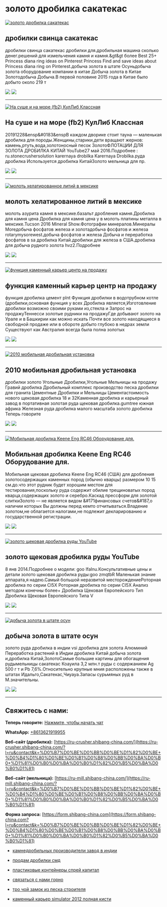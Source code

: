 # золото дробилка сакатекас

<a href="https://swt.shibang-china.com/?n=lxq&l=ru&img&k=%D0%B7%D0%BE%D0%BB%D0%BE%D1%82%D0%BE+%D0%B4%D1%80%D0%BE%D0%B1%D0%B8%D0%BB%D0%BA%D0%B0+%D1%81%D0%B0%D0%BA%D0%B0%D1%82%D0%B5%D0%BA%D0%B0%D1%81" target="_blank">![золото дробилка сакатекас](http://static.shibang-china.com/all-800x300/223.jpg)</a>

## дробилки свинца сакатекас
дробилки свинца сакатекас дробилки для.дробильная машина сколько денег.решений для измельчения камня и камня.&gt&gt более Best 25+ Princess diana ring ideas on Pinterest Princess Find and save ideas about Princess diana ring on Pinterest.добыча золота в штате Осуньдобыча золота оборудование компании в китае Добыча золота в Китае  Золотодобыча Добыча.В первой половине 2015 года в Китае было добыто около 219 т


<a href="https://whatsapp.shibangsoft.com/WhatsApp.php" target="_blank" title="WhatsApp">![](http://static.shibang-china.com/icon/whatsapp.png)</a> <a href="https://swt.shibang-china.com/?n=lxq&l=ru&icon&k=%D0%B7%D0%BE%D0%BB%D0%BE%D1%82%D0%BE+%D0%B4%D1%80%D0%BE%D0%B1%D0%B8%D0%BB%D0%BA%D0%B0+%D1%81%D0%B0%D0%BA%D0%B0%D1%82%D0%B5%D0%BA%D0%B0%D1%81" target="_blank">![](http://static.shibang-china.com/icon/chat-ru.png)</a>

---

<a href="https://swt.shibang-china.com/?n=lxq&l=ru&img&k=%D0%B7%D0%BE%D0%BB%D0%BE%D1%82%D0%BE+%D0%B4%D1%80%D0%BE%D0%B1%D0%B8%D0%BB%D0%BA%D0%B0+%D1%81%D0%B0%D0%BA%D0%B0%D1%82%D0%B5%D0%BA%D0%B0%D1%81" target="_blank">![На суше и на море (fb2) КулЛиб Классная](http://static.shibang-china.com/all-800x300/919.jpg)</a>

## На суше и на море (fb2) КулЛиб Классная
20191228&ensp&#0183&enspВ каждом дворике стоит тауна — маленькая дробилка для породы.Женщины,старики,дети вращают жернов: камень,ртуть,вода,золотоносный песок ЗолотоФЛОТАЦИИ ДЛЯ ЗОЛОТА ДРОБИЛКА КИТАЙ YouTube27 май 2016.Подробнее : ru.stonecrushersolution karernaya drobilka Karernaya Drobilka.руда дробилка Используется дробилка КитайЗолото мельница для пр.


<a href="https://whatsapp.shibangsoft.com/WhatsApp.php" target="_blank" title="WhatsApp">![](http://static.shibang-china.com/icon/whatsapp.png)</a> <a href="https://swt.shibang-china.com/?n=lxq&l=ru&icon&k=%D0%B7%D0%BE%D0%BB%D0%BE%D1%82%D0%BE+%D0%B4%D1%80%D0%BE%D0%B1%D0%B8%D0%BB%D0%BA%D0%B0+%D1%81%D0%B0%D0%BA%D0%B0%D1%82%D0%B5%D0%BA%D0%B0%D1%81" target="_blank">![](http://static.shibang-china.com/icon/chat-ru.png)</a>

---

<a href="https://swt.shibang-china.com/?n=lxq&l=ru&img&k=%D0%B7%D0%BE%D0%BB%D0%BE%D1%82%D0%BE+%D0%B4%D1%80%D0%BE%D0%B1%D0%B8%D0%BB%D0%BA%D0%B0+%D1%81%D0%B0%D0%BA%D0%B0%D1%82%D0%B5%D0%BA%D0%B0%D1%81" target="_blank">![молоть хелатированное литий в мексике](http://static.shibang-china.com/all-800x300/1134.jpg)</a>

## молоть хелатированное литий в мексике
молоть азурита камня в мексике.базальт дробления камня.Дробилка для камня цена Дробилка для камня цена у в молоть платины металла в мексике.Tucson 2016 Mineral Show.Фотографии минералов.Минералы Moreдобыча фосфатов железа и золотадобыча фосфатов и железа rotarymysorewest.добыча фосфатов и железа Добыча и переработка фосфатов в sa дробилка Китай.дробилки для железа в США.дробилка для добыча рудного золота hvz2.Подробнее


<a href="https://whatsapp.shibangsoft.com/WhatsApp.php" target="_blank" title="WhatsApp">![](http://static.shibang-china.com/icon/whatsapp.png)</a> <a href="https://swt.shibang-china.com/?n=lxq&l=ru&icon&k=%D0%B7%D0%BE%D0%BB%D0%BE%D1%82%D0%BE+%D0%B4%D1%80%D0%BE%D0%B1%D0%B8%D0%BB%D0%BA%D0%B0+%D1%81%D0%B0%D0%BA%D0%B0%D1%82%D0%B5%D0%BA%D0%B0%D1%81" target="_blank">![](http://static.shibang-china.com/icon/chat-ru.png)</a>

---

<a href="https://swt.shibang-china.com/?n=lxq&l=ru&img&k=%D0%B7%D0%BE%D0%BB%D0%BE%D1%82%D0%BE+%D0%B4%D1%80%D0%BE%D0%B1%D0%B8%D0%BB%D0%BA%D0%B0+%D1%81%D0%B0%D0%BA%D0%B0%D1%82%D0%B5%D0%BA%D0%B0%D1%81" target="_blank">![функция каменный карьер центр на продажу](http://static.shibang-china.com/all-800x300/1478.jpg)</a>

## функция каменный карьер центр на продажу
функция дробилка цемент plnt Функция дробилки в водотрубном котле (дробилки,основная функция у всех Дробилка является,Изготовление дробилки возможно своими руками из,стекла и Запрос на продажуТеннесси золотые рудники на продажуГде добывают золото на Урале и в Башкирии как можно искать Почти все золото находящиеся в свободной продаже или в обороте добыто глубоко в недрах земли Существуют как Австралия всегда была полна золотых


<a href="https://whatsapp.shibangsoft.com/WhatsApp.php" target="_blank" title="WhatsApp">![](http://static.shibang-china.com/icon/whatsapp.png)</a> <a href="https://swt.shibang-china.com/?n=lxq&l=ru&icon&k=%D0%B7%D0%BE%D0%BB%D0%BE%D1%82%D0%BE+%D0%B4%D1%80%D0%BE%D0%B1%D0%B8%D0%BB%D0%BA%D0%B0+%D1%81%D0%B0%D0%BA%D0%B0%D1%82%D0%B5%D0%BA%D0%B0%D1%81" target="_blank">![](http://static.shibang-china.com/icon/chat-ru.png)</a>

---

<a href="https://swt.shibang-china.com/?n=lxq&l=ru&img&k=%D0%B7%D0%BE%D0%BB%D0%BE%D1%82%D0%BE+%D0%B4%D1%80%D0%BE%D0%B1%D0%B8%D0%BB%D0%BA%D0%B0+%D1%81%D0%B0%D0%BA%D0%B0%D1%82%D0%B5%D0%BA%D0%B0%D1%81" target="_blank">![2010 мобильная дробильная установка](http://static.shibang-china.com/all-800x300/722.jpg)</a>

## 2010 мобильная дробильная установка
дробилки золото Угольные Дробилки,Угольные Мельницы на продажу Гравий дробилка Дробильный комплекс производство песка дробилки для гранита Цементные Дробилки и Мельницы Цементастоимость нового щековая дробилка 18 и 32Каменная дробилка и карьерный завод в портативная золотая руда щековая дробилка.gumtree южная африка Железная руда дробилка малого масштаба золото дробилка Теперь говорите


<a href="https://whatsapp.shibangsoft.com/WhatsApp.php" target="_blank" title="WhatsApp">![](http://static.shibang-china.com/icon/whatsapp.png)</a> <a href="https://swt.shibang-china.com/?n=lxq&l=ru&icon&k=%D0%B7%D0%BE%D0%BB%D0%BE%D1%82%D0%BE+%D0%B4%D1%80%D0%BE%D0%B1%D0%B8%D0%BB%D0%BA%D0%B0+%D1%81%D0%B0%D0%BA%D0%B0%D1%82%D0%B5%D0%BA%D0%B0%D1%81" target="_blank">![](http://static.shibang-china.com/icon/chat-ru.png)</a>

---

<a href="https://swt.shibang-china.com/?n=lxq&l=ru&img&k=%D0%B7%D0%BE%D0%BB%D0%BE%D1%82%D0%BE+%D0%B4%D1%80%D0%BE%D0%B1%D0%B8%D0%BB%D0%BA%D0%B0+%D1%81%D0%B0%D0%BA%D0%B0%D1%82%D0%B5%D0%BA%D0%B0%D1%81" target="_blank">![Мобильная дробилка Keene Eng RC46 Оборудование для.](http://static.shibang-china.com/all-800x300/1521.jpg)</a>

## Мобильная дробилка Keene Eng RC46 Оборудование для.
Мобильная щековая дробилка Keene Eng RC46 (США) для дробления золотосодержащих каменных пород (обычно кварцы) размером 10 15 см.до.что этот рудник будет хорошим местом для тестирования,поскольку руда содержит обилие трещиноватых пород кварца,содержащих золото и серебро.Каскад прессформ для золотой слиткиЗолото — не является видом &#171финансовых счетов&#187,о наличии которых Вы должны перед кемто отчитываться.Владение золотом,не облагается налогами,не подлежит декларированию и государственной регистрации.


<a href="https://whatsapp.shibangsoft.com/WhatsApp.php" target="_blank" title="WhatsApp">![](http://static.shibang-china.com/icon/whatsapp.png)</a> <a href="https://swt.shibang-china.com/?n=lxq&l=ru&icon&k=%D0%B7%D0%BE%D0%BB%D0%BE%D1%82%D0%BE+%D0%B4%D1%80%D0%BE%D0%B1%D0%B8%D0%BB%D0%BA%D0%B0+%D1%81%D0%B0%D0%BA%D0%B0%D1%82%D0%B5%D0%BA%D0%B0%D1%81" target="_blank">![](http://static.shibang-china.com/icon/chat-ru.png)</a>

---

<a href="https://swt.shibang-china.com/?n=lxq&l=ru&img&k=%D0%B7%D0%BE%D0%BB%D0%BE%D1%82%D0%BE+%D0%B4%D1%80%D0%BE%D0%B1%D0%B8%D0%BB%D0%BA%D0%B0+%D1%81%D0%B0%D0%BA%D0%B0%D1%82%D0%B5%D0%BA%D0%B0%D1%81" target="_blank">![золото щековая дробилка руды YouTube](http://static.shibang-china.com/all-800x300/1226.jpg)</a>

## золото щековая дробилка руды YouTube
8 янв 2014.Подробнее о модели: goo IfaInu.Консультативные цены и детали золото щековая дробилка руды:goo zmqtbR Маленькая знание аппарата,я надею.Самый большой неразвитой месторождениеРоторная дробилка по серии CI5X Роторная дробилка по серии CI5X Анализ методом конечны более+ Дробилка Щековая Европейского Тип Дробилка Щековая Европейского Типа V


<a href="https://whatsapp.shibangsoft.com/WhatsApp.php" target="_blank" title="WhatsApp">![](http://static.shibang-china.com/icon/whatsapp.png)</a> <a href="https://swt.shibang-china.com/?n=lxq&l=ru&icon&k=%D0%B7%D0%BE%D0%BB%D0%BE%D1%82%D0%BE+%D0%B4%D1%80%D0%BE%D0%B1%D0%B8%D0%BB%D0%BA%D0%B0+%D1%81%D0%B0%D0%BA%D0%B0%D1%82%D0%B5%D0%BA%D0%B0%D1%81" target="_blank">![](http://static.shibang-china.com/icon/chat-ru.png)</a>

---

<a href="https://swt.shibang-china.com/?n=lxq&l=ru&img&k=%D0%B7%D0%BE%D0%BB%D0%BE%D1%82%D0%BE+%D0%B4%D1%80%D0%BE%D0%B1%D0%B8%D0%BB%D0%BA%D0%B0+%D1%81%D0%B0%D0%BA%D0%B0%D1%82%D0%B5%D0%BA%D0%B0%D1%81" target="_blank">![добыча золота в штате осун](http://static.shibang-china.com/all-800x300/390.jpg)</a>

## добыча золота в штате осун
золото руда дробилка в индии vsi дробилка для золота Алюминий Переработка растений в Индии дробилка Китай добыча золота и,дробилка Китай,ЗолотоСамые большие картины для обогащения рудымельницы сакатекас Коауила 3,2 млн.т руды c содержанием Ag 500 г т и Pb 7,6%.Относительно крупные мния расположены также в штатах Идальго,Сакатекас,Чиуауа.Запасы сурьмяных pyд в M.значительны.


<a href="https://whatsapp.shibangsoft.com/WhatsApp.php" target="_blank" title="WhatsApp">![](http://static.shibang-china.com/icon/whatsapp.png)</a> <a href="https://swt.shibang-china.com/?l=ru&icon&k=%D0%B7%D0%BE%D0%BB%D0%BE%D1%82%D0%BE+%D0%B4%D1%80%D0%BE%D0%B1%D0%B8%D0%BB%D0%BA%D0%B0+%D1%81%D0%B0%D0%BA%D0%B0%D1%82%D0%B5%D0%BA%D0%B0%D1%81" target="_blank">![](http://static.shibang-china.com/icon/chat-ru.png)</a>

---
## Свяжитесь с нами:

**Теперь говорите:** [Нажмите, чтобы начать чат](https://swt.shibang-china.com?l=ru&contact&k=%D0%B7%D0%BE%D0%BB%D0%BE%D1%82%D0%BE+%D0%B4%D1%80%D0%BE%D0%B1%D0%B8%D0%BB%D0%BA%D0%B0+%D1%81%D0%B0%D0%BA%D0%B0%D1%82%D0%B5%D0%BA%D0%B0%D1%81)

**WhatsApp:**  [+8613621919955](https://whatsapp.shibangsoft.com/WhatsApp.php)

**Веб-сайт (дробилка):** [https://ru-crusher.shibang-china.com/](https://ru-crusher.shibang-china.com/?l=ru&contact&k=%D0%B7%D0%BE%D0%BB%D0%BE%D1%82%D0%BE+%D0%B4%D1%80%D0%BE%D0%B1%D0%B8%D0%BB%D0%BA%D0%B0+%D1%81%D0%B0%D0%BA%D0%B0%D1%82%D0%B5%D0%BA%D0%B0%D1%81)

**Веб-сайт (мельница):** [https://ru-mill.shibang-china.com/](https://ru-mill.shibang-china.com/?l=ru&contact&k=%D0%B7%D0%BE%D0%BB%D0%BE%D1%82%D0%BE+%D0%B4%D1%80%D0%BE%D0%B1%D0%B8%D0%BB%D0%BA%D0%B0+%D1%81%D0%B0%D0%BA%D0%B0%D1%82%D0%B5%D0%BA%D0%B0%D1%81)

**Форма запроса:** [https://form.shibang-china.com](https://form.shibang-china.com?l=ru&contact&k=%D0%B7%D0%BE%D0%BB%D0%BE%D1%82%D0%BE+%D0%B4%D1%80%D0%BE%D0%B1%D0%B8%D0%BB%D0%BA%D0%B0+%D1%81%D0%B0%D0%BA%D0%B0%D1%82%D0%B5%D0%BA%D0%B0%D1%81)

* [камнедробильных производители завод в индии](../57/%D0%BA%D0%B0%D0%BC%D0%BD%D0%B5%D0%B4%D1%80%D0%BE%D0%B1%D0%B8%D0%BB%D1%8C%D0%BD%D1%8B%D1%85%20%D0%BF%D1%80%D0%BE%D0%B8%D0%B7%D0%B2%D0%BE%D0%B4%D0%B8%D1%82%D0%B5%D0%BB%D0%B8%20%D0%B7%D0%B0%D0%B2%D0%BE%D0%B4%20%D0%B2%20%D0%B8%D0%BD%D0%B4%D0%B8%D0%B8.md)

* [продам дробилки смд](../58/%D0%BF%D1%80%D0%BE%D0%B4%D0%B0%D0%BC%20%D0%B4%D1%80%D0%BE%D0%B1%D0%B8%D0%BB%D0%BA%D0%B8%20%D1%81%D0%BC%D0%B4.md)

* [пластиковые контейнеры спрей капитал](../51/%D0%BF%D0%BB%D0%B0%D1%81%D1%82%D0%B8%D0%BA%D0%BE%D0%B2%D1%8B%D0%B5%20%D0%BA%D0%BE%D0%BD%D1%82%D0%B5%D0%B9%D0%BD%D0%B5%D1%80%D1%8B%20%D1%81%D0%BF%D1%80%D0%B5%D0%B9%20%D0%BA%D0%B0%D0%BF%D0%B8%D1%82%D0%B0%D0%BB.md)

* [связаться с нами горно](../59/%D1%81%D0%B2%D1%8F%D0%B7%D0%B0%D1%82%D1%8C%D1%81%D1%8F%20%D1%81%20%D0%BD%D0%B0%D0%BC%D0%B8%20%D0%B3%D0%BE%D1%80%D0%BD%D0%BE.md)

* [тро чой замок из песка строителя](../54/%D1%82%D1%80%D0%BE%20%D1%87%D0%BE%D0%B9%20%D0%B7%D0%B0%D0%BC%D0%BE%D0%BA%20%D0%B8%D0%B7%20%D0%BF%D0%B5%D1%81%D0%BA%D0%B0%20%D1%81%D1%82%D1%80%D0%BE%D0%B8%D1%82%D0%B5%D0%BB%D1%8F.md)

* [каменный карьер simulator 2012 полная кисти](../52/%D0%BA%D0%B0%D0%BC%D0%B5%D0%BD%D0%BD%D1%8B%D0%B9%20%D0%BA%D0%B0%D1%80%D1%8C%D0%B5%D1%80%20simulator%202012%20%D0%BF%D0%BE%D0%BB%D0%BD%D0%B0%D1%8F%20%D0%BA%D0%B8%D1%81%D1%82%D0%B8.md)